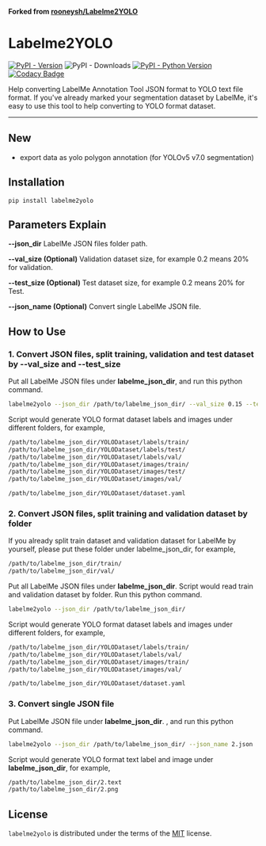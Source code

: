 **Forked from [rooneysh/Labelme2YOLO](https://github.com/rooneysh/Labelme2YOLO)**

# Labelme2YOLO

[![PyPI - Version](https://img.shields.io/pypi/v/labelme2yolo.svg)](https://pypi.org/project/labelme2yolo)
![PyPI - Downloads](https://img.shields.io/pypi/dm/labelme2yolo?style=flat)
[![PyPI - Python Version](https://img.shields.io/pypi/pyversions/labelme2yolo.svg)](https://pypi.org/project/labelme2yolo)
[![Codacy Badge](https://app.codacy.com/project/badge/Grade/12122fe86f8643c4aa5667c20d528f61)](https://www.codacy.com/gh/GreatV/labelme2yolo/dashboard?utm_source=github.com&amp;utm_medium=referral&amp;utm_content=GreatV/labelme2yolo&amp;utm_campaign=Badge_Grade)

Help converting LabelMe Annotation Tool JSON format to YOLO text file format. 
If you've already marked your segmentation dataset by LabelMe, it's easy to use this tool to help converting to YOLO format dataset.

---------

## New
- export data as yolo polygon annotation (for YOLOv5 v7.0 segmentation)

## Installation

```console
pip install labelme2yolo
```

## Parameters Explain
**--json_dir** LabelMe JSON files folder path.

**--val_size (Optional)** Validation dataset size, for example 0.2 means 20% for validation.

**--test_size (Optional)** Test dataset size, for example 0.2 means 20% for Test.

**--json_name (Optional)** Convert single LabelMe JSON file.

## How to Use

### 1. Convert JSON files, split training, validation and test dataset by --val_size and --test_size
Put all LabelMe JSON files under **labelme_json_dir**, and run this python command.
```bash
labelme2yolo --json_dir /path/to/labelme_json_dir/ --val_size 0.15 --test_size 0.15
```
Script would generate YOLO format dataset labels and images under different folders, for example,
```bash
/path/to/labelme_json_dir/YOLODataset/labels/train/
/path/to/labelme_json_dir/YOLODataset/labels/test/
/path/to/labelme_json_dir/YOLODataset/labels/val/
/path/to/labelme_json_dir/YOLODataset/images/train/
/path/to/labelme_json_dir/YOLODataset/images/test/
/path/to/labelme_json_dir/YOLODataset/images/val/

/path/to/labelme_json_dir/YOLODataset/dataset.yaml
```

### 2. Convert JSON files, split training and validation dataset by folder
If you already split train dataset and validation dataset for LabelMe by yourself, please put these folder under labelme_json_dir, for example,
```bash
/path/to/labelme_json_dir/train/
/path/to/labelme_json_dir/val/
```
Put all LabelMe JSON files under **labelme_json_dir**. 
Script would read train and validation dataset by folder.
Run this python command.
```bash
labelme2yolo --json_dir /path/to/labelme_json_dir/
```
Script would generate YOLO format dataset labels and images under different folders, for example,
```bash
/path/to/labelme_json_dir/YOLODataset/labels/train/
/path/to/labelme_json_dir/YOLODataset/labels/val/
/path/to/labelme_json_dir/YOLODataset/images/train/
/path/to/labelme_json_dir/YOLODataset/images/val/

/path/to/labelme_json_dir/YOLODataset/dataset.yaml
```

### 3. Convert single JSON file
Put LabelMe JSON file under **labelme_json_dir**. , and run this python command.
```bash
labelme2yolo --json_dir /path/to/labelme_json_dir/ --json_name 2.json
```
Script would generate YOLO format text label and image under **labelme_json_dir**, for example,
```bash
/path/to/labelme_json_dir/2.text
/path/to/labelme_json_dir/2.png
```

## License

`labelme2yolo` is distributed under the terms of the [MIT](https://spdx.org/licenses/MIT.html) license.
